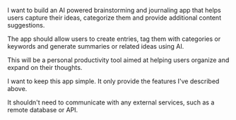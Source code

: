 I want to build an AI powered brainstorming and journaling app
that helps users capture their ideas, categorize
them and provide additional content suggestions.

The app should allow users to create entries,
tag them with categories or keywords and generate summaries or related ideas using AI.

This will be a personal productivity tool aimed at helping users organize and expand on their thoughts.

I want to keep this app simple. It only provide the features I've described above.

It shouldn't need to communicate with any external services, such as a remote database or API.